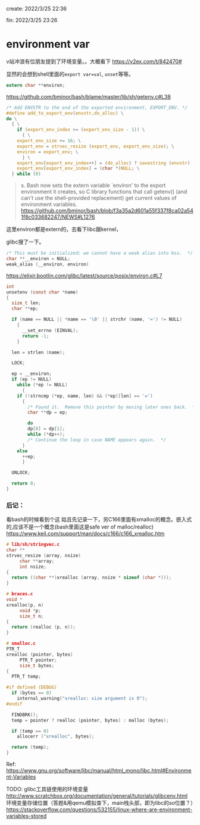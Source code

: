 create: 2022/3/25 22:36

fin: 2022/3/25 23:26

# environment var
v站冲浪有位朋友提到了环境变量。。大概看下
https://v2ex.com/t/842470#

显然的会想到shell里面的`export var=val`, `unset`等等。
```c
extern char **environ;
```
https://github.com/bminor/bash/blame/master/lib/sh/getenv.c#L38

```c
/* Add ENVSTR to the end of the exported environment, EXPORT_ENV. */
#define add_to_export_env(envstr,do_alloc) \
do \
  { \
    if (export_env_index >= (export_env_size - 1)) \
      { \
	export_env_size += 16; \
	export_env = strvec_resize (export_env, export_env_size); \
	environ = export_env; \
      } \
    export_env[export_env_index++] = (do_alloc) ? savestring (envstr) : envstr; \
    export_env[export_env_index] = (char *)NULL; \
  } while (0)
```
> s.  Bash now sets the extern variable `environ' to the export environment it
>     creates, so C library functions that call getenv() (and can't use the
>     shell-provided replacement) get current values of environment variables.
https://github.com/bminor/bash/blob/f3a35a2d601a55f337f8ca02a541f8c033682247/NEWS#L1276

这里environ都是extern的，去看下libc跟kernel，

glibc搜了一下。
```C
/* This must be initialized; we cannot have a weak alias into bss.  */
char **__environ = NULL;
weak_alias (__environ, environ)
```

https://elixir.bootlin.com/glibc/latest/source/posix/environ.c#L7


```c
int
unsetenv (const char *name)
{
  size_t len;
  char **ep;

  if (name == NULL || *name == '\0' || strchr (name, '=') != NULL)
    {
      __set_errno (EINVAL);
      return -1;
    }

  len = strlen (name);

  LOCK;

  ep = __environ;
  if (ep != NULL)
    while (*ep != NULL)
      {
	if (!strncmp (*ep, name, len) && (*ep)[len] == '=')
	  {
	    /* Found it.  Remove this pointer by moving later ones back.  */
	    char **dp = ep;

	    do
		dp[0] = dp[1];
	    while (*dp++);
	    /* Continue the loop in case NAME appears again.  */
	  }
	else
	  ++ep;
      }

  UNLOCK;

  return 0;
}


```

### 后记：
看bash的时候看到个这 姑且先记录一下，另C166里面有xmalloc的概念。嵌入式的,应该不是一个概念(bash里面这是safe ver of malloc/realloc)
https://www.keil.com/support/man/docs/c166/c166_xrealloc.htm

```c
# lib/sh/stringvec.c
char **
strvec_resize (array, nsize)
     char **array;
     int nsize;
{
  return ((char **)xrealloc (array, nsize * sizeof (char *)));
}

# braces.c
void *
xrealloc(p, n)
     void *p;
     size_t n;
{
  return (realloc (p, n));
}

# xmalloc.c
PTR_T
xrealloc (pointer, bytes)
     PTR_T pointer;
     size_t bytes;
{
  PTR_T temp;

#if defined (DEBUG)
  if (bytes == 0)
    internal_warning("xrealloc: size argument is 0");
#endif

  FINDBRK();
  temp = pointer ? realloc (pointer, bytes) : malloc (bytes);

  if (temp == 0)
    allocerr ("xrealloc", bytes);

  return (temp);
}
```

Ref:
https://www.gnu.org/software/libc/manual/html_mono/libc.html#Environment-Variables


TODO:
glibc工具链使用的环境变量 http://www.scratchbox.org/documentation/general/tutorials/glibcenv.html
环境变量存储位置（答题&用qemu模拟查下，main栈头部，即为libc的so位置？）https://stackoverflow.com/questions/532155/linux-where-are-environment-variables-stored